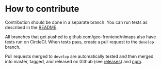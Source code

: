 How to contribute
=================

Contribution should be done in a separate branch. You can run tests as described in the [README](https://github.com/geo-frontend/nlmaps#developing).


All branches that get pushed to github.com/geo-frontend/nlmaps also have tests run on CircleCI. When tests pass, create a pull request to the `develop` branch.


Pull requests merged to `develop` are automatically tested and then merged into master, tagged, and released on Github (see [releases](https://github.com/geo-frontend/nlmaps/releases)) and [npm](https://npmjs.com/package/@geo-frontend/nlmaps).
